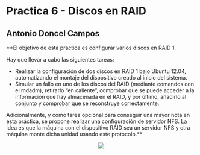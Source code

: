 Practica 6 - Discos en RAID
==================================================
Antonio Doncel Campos
--------------------------------------------------

**El objetivo de esta práctica es configurar varios discos en RAID 1.

Hay que llevar a cabo las siguientes tareas:

* Realizar la configuración de dos discos en RAID 1 bajo Ubuntu 12.04, automatizando
el montaje del dispositivo creado al inicio del sistema.
* Simular un fallo en uno de los discos del RAID (mediante comandos con el mdadm),
retirarlo “en caliente”, comprobar que se puede acceder a la información que hay
almacenada en el RAID, y por último, añadirlo al conjunto y comprobar que se reconstruye correctamente.

Adicionalmente, y como tarea opcional para conseguir una mayor nota en esta
práctica, se propone realizar una configuración de servidor NFS. La idea es que la
máquina con el dispositivo RAID sea un servidor NFS y otra máquina monte dicha
unidad usando este protocolo.**

<div align="center"><img src="img/"></div>
